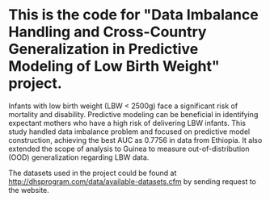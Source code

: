 # This is the code for "Data Imbalance Handling and Cross-Country Generalization in Predictive Modeling of Low Birth Weight" project.

Infants with low birth weight (LBW < 2500g) face a significant risk of mortality and disability. Predictive modeling can be beneficial in identifying expectant mothers who have a high risk of delivering LBW infants. This study handled data imbalance problem and focused on predictive model construction, achieving the best AUC as 0.7756 in data from Ethiopia. It also extended the scope of analysis to Guinea to measure out-of-distribution (OOD) generalization regarding LBW data.

The datasets used in the project could be found at http://dhsprogram.com/data/available-datasets.cfm by sending request to the website.
